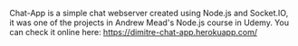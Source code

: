 Chat-App is a simple chat webserver created using Node.js and Socket.IO, it was one of the projects in Andrew Mead's Node.js course in Udemy. You can check it online here: https://dimitre-chat-app.herokuapp.com/
